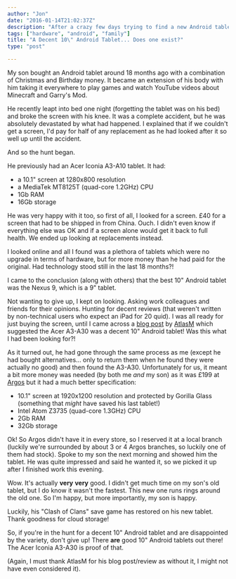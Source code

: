 ```yaml
---
author: "Jon"
date: "2016-01-14T21:02:37Z"
description: "After a crazy few days trying to find a new Android tablet for my son, I've realised that there are **very** few decent 10\" Android tablets."
tags: ["hardware", "android", "family"]
title: "A Decent 10\" Android Tablet... Does one exist?"
type: "post"

---
```

My son bought an Android tablet around 18 months ago with a combination of Christmas and Birthday money. It became an extension of his body with him taking it everywhere to play games and watch YouTube videos about Minecraft and Garry's Mod.

He recently leapt into bed one night (forgetting the tablet was on his bed) and broke the screen with his knee. It was a complete accident, but he was absolutely devastated by what had happened. I explained that if we couldn't get a screen, I'd pay for half of any replacement as he had looked after it so well up until the accident.

And so the hunt began.

He previously had an Acer Iconia A3-A10 tablet. It had:

* a 10.1" screen at 1280x800 resolution
* a MediaTek MT8125T (quad-core 1.2GHz) CPU
* 1Gb RAM
* 16Gb storage

He was very happy with it too, so first of all, I looked for a screen. £40 for a screen that had to be shipped in from China. Ouch. I didn't even know if everything else was OK and if a screen alone would get it back to full health. We ended up looking at replacements instead.

I looked online and all I found was a plethora of tablets which were no upgrade in terms of hardware, but for more money than he had paid for the original. Had technology stood still in the last 18 months?!

I came to the conclusion (along with others) that the best 10" Android tablet was the Nexus 9, which is a 9" tablet.

Not wanting to give up, I kept on looking. Asking work colleagues and friends for their opinions. Hunting for decent reviews (that weren't written by non-technical users who expect an iPad for 20 quid). I was all ready for just buying the screen, until I came across a [blog post](http://oppositelock.kinja.com/the-acer-iconia-tab-10-a3-a30-is-in-fact-a-good-10-and-1717038203) by [AtlasM](https://kinja.com/AtlasM) which suggested the Acer A3-A30 was a decent 10" Android tablet! Was this what I had been looking for?!

As it turned out, he had gone through the same process as me (except he had bought alternatives... only to return them when he found they were actually no good) and then found the A3-A30. Unfortunately for us, it meant a bit more money was needed (by both me *and* my son) as it was £199 at [Argos](http://www.argos.co.uk) but it had a much better specification:

* 10.1" screen at 1920x1200 resolution and protected by Gorilla Glass (something that *might* have saved his last tablet!)
* Intel Atom Z3735 (quad-core 1.3GHz) CPU
* 2Gb RAM
* 32Gb storage

Ok! So Argos didn't have it in every store, so I reserved it at a local branch (luckily we're surrounded by about 3 or 4 Argos branches, so luckily one of them had stock). Spoke to my son the next morning and showed him the tablet. He was quite impressed and said he wanted it, so we picked it up after I finished work this evening.

Wow. It's actually **very** **very** good. I didn't get much time on my son's old tablet, but I do know it wasn't the fastest. This new one runs rings around the old one. So I'm happy, but more importantly, my son is happy.

Luckily, his "Clash of Clans" save game has restored on his new tablet. Thank goodness for cloud storage!

So, if you're in the hunt for a decent 10" Android tablet and are disappointed by the variety, don't give up! There **are** good 10" Android tablets out there! The Acer Iconia A3-A30 is proof of that.

(Again, I must thank AtlasM for his blog post/review as without it, I might not have even considered it).
